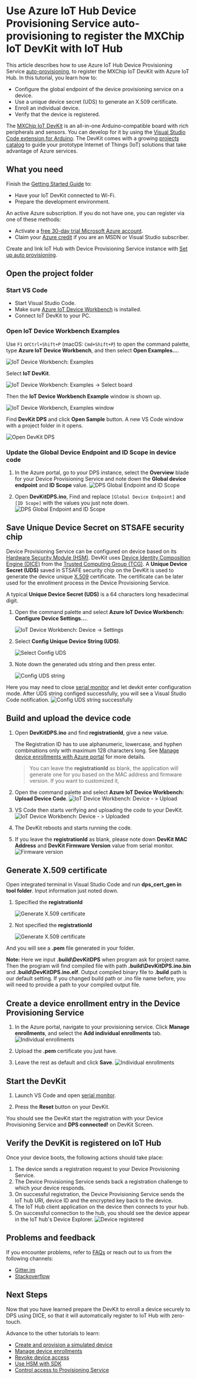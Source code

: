 # Use Azure IoT Hub Device Provisioning Service auto-provisioning to register the MXChip IoT DevKit with IoT Hub

This article describes how to use Azure IoT Hub Device Provisioning Service [auto-provisioning](https://docs.microsoft.com/en-us/azure/iot-dps/concepts-auto-provisioning), to register the MXChip IoT DevKit with Azure IoT Hub. In this tutorial, you learn how to:

- Configure the global endpoint of the device provisioning service on a device.
- Use a unique device secret (UDS) to generate an X.509 certificate.
- Enroll an individual device.
- Verify that the device is registered.

The [MXChip IoT DevKit](https://aka.ms/iot-devkit) is an all-in-one Arduino-compatible board with rich peripherals and sensors. You can develop for it by using the [Visual Studio Code extension for Arduino](https://aka.ms/arduino). The DevKit comes with a growing [projects catalog](https://microsoft.github.io/azure-iot-developer-kit/docs/projects/) to guide your prototype Internet of Things (IoT) solutions that take advantage of Azure services.

## What you need

Finish the [Getting Started Guide](./devkit-get-started.md) to:

* Have your IoT DevKit connected to Wi-Fi.
* Prepare the development environment.

An active Azure subscription. If you do not have one, you can register via one of these methods:

* Activate a [free 30-day trial Microsoft Azure account](https://azure.microsoft.com/free/).
* Claim your [Azure credit](https://azure.microsoft.com/pricing/member-offers/msdn-benefits-details/) if you are an MSDN or Visual Studio subscriber.

Create and link IoT Hub with Device Provisioning Service instance with [Set up auto provisioning](https://docs.microsoft.com/en-us/azure/iot-dps/quick-setup-auto-provision).

## Open the project folder

### Start VS Code

* Start Visual Studio Code.
* Make sure [Azure IoT Device Workbench](https://marketplace.visualstudio.com/items?itemName=vsciot-vscode.vscode-iot-workbench) is installed.
* Connect IoT DevKit to your PC.

### Open IoT Device Workbench Examples

Use `F1` or`Ctrl+Shift+P` (macOS: `Cmd+Shift+P`) to open the command palette, type **Azure IoT Device Workbench**, and then select **Open Examples...**.

![IoT Device Workbench: Examples](media/iot-workbench-examples-cmd.png)

Select **IoT DevKit**.

![IoT Device Workbench: Examples -> Select board](media/iot-workbench-examples-board.png)

Then the **IoT Device Workbench Example** window is shown up.

![IoT Device Workbench, Examples window](media/iot-workbench-examples.png)

Find **DevKit DPS** and click **Open Sample** button. A new VS Code window with a project folder in it opens.

![Open DevKit DPS](media/devkit-dps/open-sample.png)

### Update the Global Device Endpoint and ID Scope in device code

1. In the Azure portal, go to your DPS instance, select the **Overview** blade for your Device Provisioning Service and note down the **Global device endpoint** and **ID Scope** value.
    ![DPS Global Endpoint and ID Scope](media/devkit-dps/copy-endpoint.png)

2. Open **DevKitDPS.ino**, Find and replace `[Global Device Endpoint]` and `[ID Scope]` with the values you just note down.
    ![DPS Global Endpoint and ID Scope](media/devkit-dps/paste-endpoint.png)

## Save Unique Device Secret on STSAFE security chip

Device Provisioning Service can be configured on device based on its [Hardware Security Module (HSM)](https://azure.microsoft.com/en-us/blog/azure-iot-supports-new-security-hardware-to-strengthen-iot-security/). DevKit uses [Device Identity Composition Engine (DICE)](https://trustedcomputinggroup.org/wp-content/uploads/Foundational-Trust-for-IOT-and-Resource-Constrained-Devices.pdf) from the [Trusted Computing Group (TCG)](https://trustedcomputinggroup.org). A **Unique Device Secret (UDS)** saved in STSAFE security chip on the DevKit is used to generate the device unique [X.509](https://docs.microsoft.com/en-us/azure/iot-dps/tutorial-set-up-device#select-a-hardware-security-module) certificate. The certificate can be later used for the enrollment process in the Device Provisioning Service.

A typical **Unique Device Secret (UDS)** is a 64 characters long hexadecimal digit.

1. Open the command palette and select **Azure IoT Device Workbench: Configure Device Settings...**.

    ![IoT Device Workbench: Device -> Settings](media/iot-workbench-device-settings.png)

2. Select **Config Unique Device String (UDS)**.

    ![Select Config UDS](media/devkit-dps/configure-uds.png)

3. Note down the generated uds string and then press enter.

    ![Config UDS string](media/devkit-dps/config-uds-string.png)

Here you may need to close [serial monitor](./devkit-get-started.md/#Serial_monitor_usage) and let devkit enter configuration mode. After UDS string configed successfully, you will see a Visual Studio Code notification.
![Config UDS string successfully](media/devkit-dps/config-uds-string-notification.png)

## Build and upload the device code

1. Open **DevKitDPS.ino** and find **registrationId**, give a new value. 

   The Registration ID has to use alphanumeric, lowercase, and hyphen combinations only with maximum 128 characters long. See [Manage device enrollments with Azure portal](https://docs.microsoft.com/en-us/azure/iot-dps/how-to-manage-enrollments) for more details.

   > You can leave the **registrationId** as blank, the application will generate one for you based on the MAC address and firmware version. If you want to customized it, 

2. Open the command palette and select **Azure IoT Device Workbench: Upload Device Code**. 
   ![IoT Device Workbench: Device - > Upload](media/iot-workbench-device-upload.png)

3. VS Code then starts verifying and uploading the code to your DevKit.
   ![IoT Device Workbench: Device - > Uploaded](media/devkit-dps/device-uploaded.png)

4. The DevKit reboots and starts running the code.

5. If you  leave the **registrationId** as blank, please note down **DevKit MAC Address** and **DevKit Firmware Version** value from serial monitor.
   ![Firmware version](media/devkit-dps/copy-mac-address.png)

## Generate X.509 certificate

Open integrated terminal in Visual Studio Code and run **dps_cert_gen in tool folder**. Input information just noted down.

1. Specified the **registrationId**

   ![Generate X.509 certificate](media/devkit-dps/generate-cert-2.png)

2. Not specified the **registrationId**

   ![Generate X.509 certificate](media/devkit-dps/generate-cert-1.png)

And you will see a **.pem** file generated in your folder.



**Note:** Here we input **.build\DevKitDPS** when program ask for project name. Then the program will find compiled file with path **.build\DevKitDPS.ino.bin** and **.build\DevKitDPS.ino.elf**. Output compiled binary file to **.build** path is our default setting. If you changed build path or .ino file name before, you will need to provide a path to your compiled output file.

## Create a device enrollment entry in the Device Provisioning Service

1. In the Azure portal, navigate to your provisioning service. Click **Manage enrollments**, and select the **Add individual enrollments** tab.
    ![Individual enrollments](media/devkit-dps/add-enrollment.png)

2. Upload the **.pem** certificate you just have.

3. Leave the rest as default and click **Save**.
    ![Individual enrollments](media/devkit-dps/add-enrollment-2.png)

## Start the DevKit

1. Launch VS Code and open [serial monitor](./devkit-get-started.md/#Serial_monitor_usage).

2. Press the **Reset** button on your DevKit.

You should see the DevKit start the registration with your Device Provisioning Service and **DPS connected!** on DevKit Screen.

## Verify the DevKit is registered on IoT Hub

Once your device boots, the following actions should take place:

1. The device sends a registration request to your Device Provisioning Service.
2. The Device Provisioning Service sends back a registration challenge to which your device responds.
3. On successful registration, the Device Provisioning Service sends the IoT hub URI, device ID and the encrypted key back to the device.
4. The IoT Hub client application on the device then connects to your hub.
5. On successful connection to the hub, you should see the device appear in the IoT hub's Device Explorer.
    ![Device registered](media/devkit-dps/device-registered.png)

## Problems and feedback

If you encounter problems, refer to [FAQs](https://microsoft.github.io/azure-iot-developer-kit/docs/faq/) or reach out to us from the following channels:

* [Gitter.im](http://gitter.im/Microsoft/azure-iot-developer-kit)
* [Stackoverflow](https://stackoverflow.com/questions/tagged/iot-devkit)

## Next Steps

Now that you have learned prepare the DevKit to enroll a device securely to DPS using DICE, so that it will automatically register to IoT Hub with zero-touch.

Advance to the other tutorials to learn:

* [Create and provision a simulated device](https://docs.microsoft.com/en-us/azure/iot-dps/quick-create-simulated-device)
* [Manage device enrollments](https://docs.microsoft.com/en-us/azure/iot-dps/how-to-manage-enrollments)
* [Revoke device access](https://docs.microsoft.com/en-us/azure/iot-dps/how-to-revoke-device-access-portal)
* [Use HSM with SDK](https://docs.microsoft.com/en-us/azure/iot-dps/how-to-revoke-device-access-portal)
* [Control access to Provisioning Service](https://docs.microsoft.com/en-us/azure/iot-dps/how-to-control-access)
